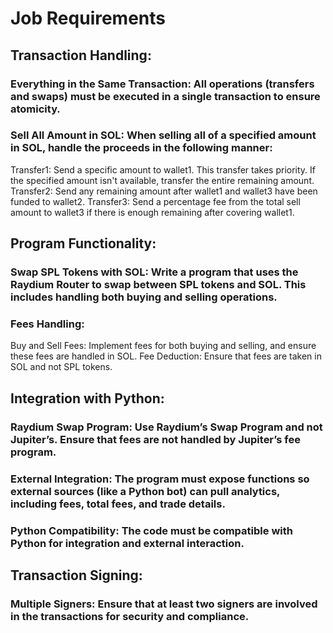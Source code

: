 # Job Requirements

## Transaction Handling:

### Everything in the Same Transaction: All operations (transfers and swaps) must be executed in a single transaction to ensure atomicity.

### Sell All Amount in SOL: When selling all of a specified amount in SOL, handle the proceeds in the following manner:
Transfer1: Send a specific amount to wallet1. This transfer takes priority. If the specified amount isn't available, transfer the entire remaining amount.
Transfer2: Send any remaining amount after wallet1 and wallet3 have been funded to wallet2.
Transfer3: Send a percentage fee from the total sell amount to wallet3 if there is enough remaining after covering wallet1.

## Program Functionality:

### Swap SPL Tokens with SOL: Write a program that uses the Raydium Router to swap between SPL tokens and SOL. This includes handling both buying and selling operations.

### Fees Handling:
Buy and Sell Fees: Implement fees for both buying and selling, and ensure these fees are handled in SOL.
Fee Deduction: Ensure that fees are taken in SOL and not SPL tokens.

## Integration with Python:

### Raydium Swap Program: Use Raydium’s Swap Program and not Jupiter’s. Ensure that fees are not handled by Jupiter’s fee program.
### External Integration: The program must expose functions so external sources (like a Python bot) can pull analytics, including fees, total fees, and trade details.
### Python Compatibility: The code must be compatible with Python for integration and external interaction.

## Transaction Signing:

### Multiple Signers: Ensure that at least two signers are involved in the transactions for security and compliance.